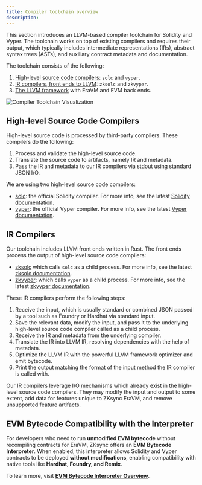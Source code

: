 ```yaml
---
title: Compiler toolchain overview
description:
---
```


This section introduces an LLVM-based compiler toolchain for Solidity and Vyper.
The toolchain works on top of existing compilers and requires their output, which typically includes intermediate representations (IRs),
abstract syntax trees (ASTs), and auxiliary contract metadata and documentation.

The toolchain consists of the following:

1. [High-level source code compilers](#high-level-source-code-compilers): `solc` and `vyper`.
2. [IR compilers, front ends to LLVM](#ir-compilers): `zksolc` and `zkvyper`.
3. [The LLVM framework](/zksync-protocol/compiler/toolchain/llvm) with EraVM and EVM back ends.

![Compiler Toolchain Visualization](/images/zk-stack/compiler-toolchain.png "Compiler Toolchain")

## High-level Source Code Compilers

High-level source code is processed by third-party compilers. These compilers do the following:

1. Process and validate the high-level source code.
2. Translate the source code to artifacts, namely IR and metadata.
3. Pass the IR and metadata to our IR compilers via stdout using standard JSON I/O.

We are using two high-level source code compilers:

- [solc](https://github.com/ethereum/solc-bin): the official Solidity compiler. For more info, see the latest [Solidity documentation](https://docs.soliditylang.org/en/latest/).
- [vyper](https://github.com/vyperlang/vyper/releases): the official Vyper compiler. For more info, see the latest [Vyper documentation](https://docs.vyperlang.org/en/latest/index.html).

## IR Compilers

Our toolchain includes LLVM front ends written in Rust. The front ends process the output of high-level source code compilers:

- [zksolc](%%zk_git_repo_zksolc-bin%%) which calls `solc` as a child process. For more info, see the latest [zksolc documentation](https://matter-labs.github.io/era-compiler-solidity/latest/).
- [zkvyper](%%zk_git_repo_zkvyper-bin%%): which calls `vyper` as a child process. For more info, see the latest [zkvyper documentation](https://matter-labs.github.io/era-compiler-vyper/latest/).

These IR compilers perform the following steps:

1. Receive the input, which is usually standard or combined JSON passed by a tool such as Foundry or Hardhat via standard input.
2. Save the relevant data, modify the input, and pass it to the underlying high-level source code compiler
called as a child process.
3. Receive the IR and metadata from the underlying compiler.
4. Translate the IR into LLVM IR, resolving dependencies with the help of metadata.
5. Optimize the LLVM IR with the powerful LLVM framework optimizer and emit bytecode.
6. Print the output matching the format of the input method the IR compiler is called with.

Our IR compilers leverage I/O mechanisms which already exist in the high-level source code
compilers. They may modify the input and output to some extent, add data for features unique to ZKsync EraVM,
and remove unsupported feature artifacts.

## EVM Bytecode Compatibility with the Interpreter

For developers who need to run **unmodified EVM bytecode** without recompiling contracts for EraVM, ZKsync offers an **EVM Bytecode Interpreter**.
When enabled, this interpreter allows Solidity and Vyper contracts to be deployed **without modifications**, enabling compatibility with
native tools like **Hardhat, Foundry, and Remix**.

To learn more, visit **[EVM Bytecode Interpreter Overview](../evm-interpreter/overview)**.

